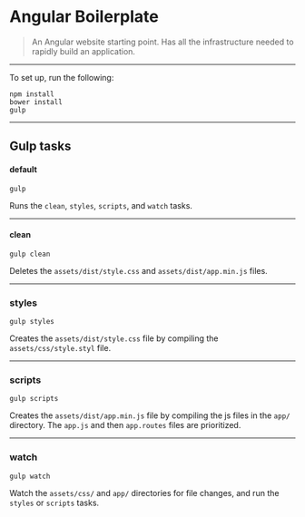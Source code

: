 # Angular Boilerplate

> An Angular website starting point. Has all the infrastructure needed to rapidly build an application.

---

To set up, run the following:

```
npm install
bower install
gulp
```

---

## Gulp tasks

#### default

```
gulp
```

Runs the `clean`, `styles`, `scripts`, and `watch` tasks.

---

#### clean

```
gulp clean
```

Deletes the `assets/dist/style.css` and `assets/dist/app.min.js` files.

---

### styles

```
gulp styles
```

Creates the `assets/dist/style.css` file by compiling the `assets/css/style.styl` file.

---

### scripts

```
gulp scripts
```

Creates the `assets/dist/app.min.js` file by compiling the js files in the `app/` directory. The `app.js` and then `app.routes` files are prioritized.

---

### watch

```
gulp watch
```

Watch the `assets/css/` and `app/` directories for file changes, and run the `styles` or `scripts` tasks.